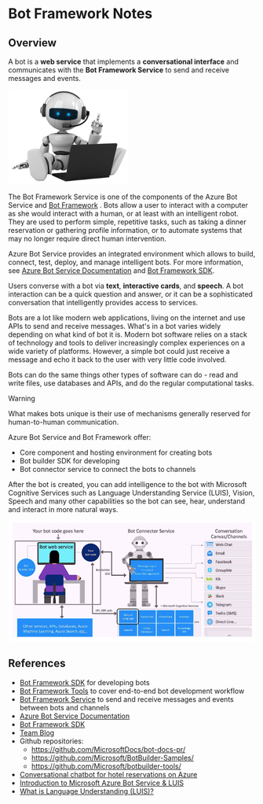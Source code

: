 <link href="css/custom.css" rel="stylesheet"></link> 

# Bot Framework Notes

## Overview

A bot is a **web service** that implements a **conversational interface** and communicates with the **Bot Framework Service** to send and receive messages and events.

![robot icon](media/robot.PNG)

The Bot Framework Service is one of the components of the Azure Bot Service and [Bot Framework](https://dev.botframework.com/) .
Bots allow a user to interact with a computer as she would interact with a human, or at least with an intelligent robot. They are used to perform simple, repetitive tasks, such as taking a dinner reservation or gathering profile information, or to automate systems that may no longer require direct human intervention. 

Azure Bot Service provides an integrated environment which allows to build, connect, test, deploy, and manage intelligent bots.
For more information, see [Azure Bot Service Documentation]((https://docs.microsoft.com/en-us/azure/bot-service/?view=azure-bot-service-4.0)) and [Bot Framework SDK](https://docs.microsoft.com/en-us/azure/bot-service/dotnet/bot-builder-dotnet-overview?view=azure-bot-service-3.0).

Users converse with a bot via **text**, **interactive cards**, and **speech**. A bot interaction can be a quick question and answer, or it can be a sophisticated conversation that intelligently provides access to services.

Bots are a lot like modern web applications, living on the internet and use APIs to send and receive messages. What's in a bot varies widely depending on what kind of bot it is. Modern bot software relies on a stack of technology and tools to deliver increasingly complex experiences on a wide variety of platforms. However, a simple bot could just receive a message and echo it back to the user with very little code involved.

Bots can do the same things other types of software can do - read and write files, use databases and APIs, and do the regular computational tasks. 

> [!WARNING]
> What makes bots unique is their use of mechanisms generally reserved for human-to-human communication.

Azure Bot Service and Bot Framework offer:

* Core component and hosting environment for creating bots
* Bot builder SDK for developing
* Bot connector service to connect the bots to channels

After the bot is created, you can add intelligence to the bot with Microsoft Cognitive Services such as Language Understanding Service (LUIS), Vision, Speech and many other capabilities so the bot can see, hear, understand and interact in more natural ways.

![bot_architecture](media/bot_architecture.PNG)

## References
* [Bot Framework SDK](https://docs.microsoft.com/en-us/azure/bot-service/dotnet/bot-builder-dotnet-overview?view=azure-bot-service-3.0) for developing bots
* [Bot Framework Tools](https://github.com/Microsoft/botbuilder-tools) to cover end-to-end bot development workflow
* [Bot Framework Service](https://docs.microsoft.com/en-us/azure/bot-service/bot-service-overview-introduction?view=azure-bot-service-4.0) to send and receive messages and events between bots and channels
* [Azure Bot Service Documentation]((https://docs.microsoft.com/en-us/azure/bot-service/?view=azure-bot-service-4.0))
* [Bot Framework SDK](https://docs.microsoft.com/en-us/azure/bot-service/dotnet/bot-builder-dotnet-overview?view=azure-bot-service-3.0)
* [Team Blog](https://dev.botframework.com/)
* Github repositories:
  * https://github.com/MicrosoftDocs/bot-docs-pr/
  * https://github.com/Microsoft/BotBuilder-Samples/
  * https://github.com/Microsoft/botbuilder-tools/
* [Conversational chatbot for hotel reservations on Azure](https://docs.microsoft.com/en-us/azure/architecture/example-scenario/ai/commerce-chatbot)
* [Introduction to Microsoft Azure Bot Service & LUIS](https://medium.com/@ashish_fagna/introduction-to-microsoft-azure-bot-service-luis-language-understanding-8826d29d013e)
* [What is Language Understanding (LUIS)?](https://docs.microsoft.com/en-us/azure/cognitive-services/luis/what-is-luis)

